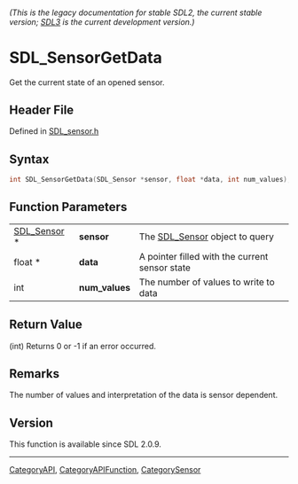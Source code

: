 ###### (This is the legacy documentation for stable SDL2, the current stable version; [SDL3](https://wiki.libsdl.org/SDL3/) is the current development version.)
# SDL_SensorGetData

Get the current state of an opened sensor.

## Header File

Defined in [SDL_sensor.h](https://github.com/libsdl-org/SDL/blob/SDL2/include/SDL_sensor.h)

## Syntax

```c
int SDL_SensorGetData(SDL_Sensor *sensor, float *data, int num_values);
```

## Function Parameters

|                            |                |                                                |
| -------------------------- | -------------- | ---------------------------------------------- |
| [SDL_Sensor](SDL_Sensor) * | **sensor**     | The [SDL_Sensor](SDL_Sensor) object to query   |
| float *                    | **data**       | A pointer filled with the current sensor state |
| int                        | **num_values** | The number of values to write to data          |

## Return Value

(int) Returns 0 or -1 if an error occurred.

## Remarks

The number of values and interpretation of the data is sensor dependent.

## Version

This function is available since SDL 2.0.9.

----
[CategoryAPI](CategoryAPI), [CategoryAPIFunction](CategoryAPIFunction), [CategorySensor](CategorySensor)


